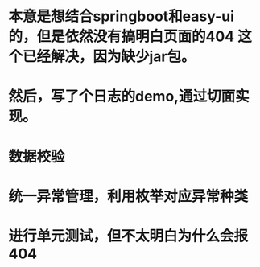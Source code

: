 # 本意是想结合springboot和easy-ui的，但是依然没有搞明白页面的404 这个已经解决，因为缺少jar包。
# 然后，写了个日志的demo,通过切面实现。
# 数据校验
# 统一异常管理，利用枚举对应异常种类
# 进行单元测试，但不太明白为什么会报404
